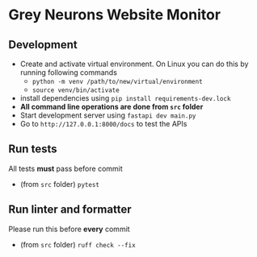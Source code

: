 # Grey Neurons Website Monitor

## Development

* Create and activate virtual environment. On Linux you can do this by running following commands
  * `python -m venv /path/to/new/virtual/environment`
  * `source venv/bin/activate`
* install dependencies using `pip install requirements-dev.lock`
* **All command line operations are done from `src` folder**
* Start development server using `fastapi dev main.py`
* Go to `http://127.0.0.1:8000/docs` to test the APIs


## Run tests

All tests **must** pass before commit

* (from `src` folder) `pytest`


## Run linter and formatter

Please run this before **every** commit

* (from `src` folder) `ruff check --fix`
